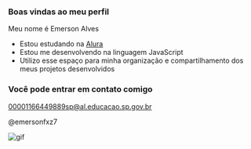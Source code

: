 ### Boas vindas ao meu perfil

Meu nome é Emerson Alves 

- Estou estudando na [Alura](https://www.alura.com.br/)
- Estou me desenvolvendo na linguagem JavaScript
- Utilizo esse espaço para minha organização e compartilhamento dos meus projetos desenvolvidos

### Você pode entrar em contato comigo

00001166449889sp@al.educacao.sp.gov.br

@emersonfxz7

![gif](https://tenor.com/view/goku-peace-dragon-ball-kid-goku-son-goku-gif-27287094)






